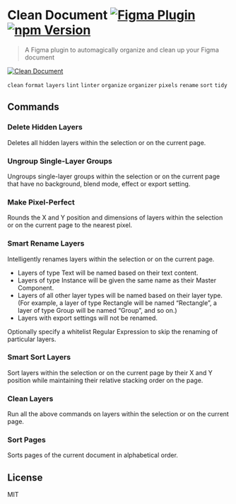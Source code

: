 # Clean Document [![Figma Plugin](https://img.shields.io/badge/figma-Clean%20Document-1BC47D.svg)](https://figma.com/c/plugin/767379019764649932/Clean-Document) [![npm Version](https://img.shields.io/npm/v/figma-clean-document.svg)](https://www.npmjs.com/package/figma-clean-document)

> A Figma plugin to automagically organize and clean up your Figma document

[![Clean Document](https://raw.githubusercontent.com/yuanqing/figma-plugins/master/packages/figma-clean-document/media/cover.png)](https://figma.com/c/plugin/767379019764649932/Clean-Document)

`clean` `format` `layers` `lint` `linter` `organize` `organizer` `pixels` `rename` `sort` `tidy`

## Commands

### Delete Hidden Layers

Deletes all hidden layers within the selection or on the current page.

### Ungroup Single-Layer Groups

Ungroups single-layer groups within the selection or on the current page that have no background, blend mode, effect or export setting.

### Make Pixel-Perfect

Rounds the X and Y position and dimensions of layers within the selection or on the current page to the nearest pixel.

### Smart Rename Layers

Intelligently renames layers within the selection or on the current page.

- Layers of type Text will be named based on their text content.
- Layers of type Instance will be given the same name as their Master Component.
- Layers of all other layer types will be named based on their layer type. (For example, a layer of type Rectangle will be named “Rectangle”, a layer of type Group will be named “Group”, and so on.)
- Layers with export settings will not be renamed.

Optionally specify a whitelist Regular Expression to skip the renaming of particular layers.

### Smart Sort Layers

Sort layers within the selection or on the current page by their X and Y position while maintaining their relative stacking order on the page.

### Clean Layers

Run all the above commands on layers within the selection or on the current page.

### Sort Pages

Sorts pages of the current document in alphabetical order.

## License

MIT
